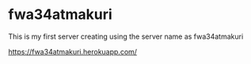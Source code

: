 # fwa34atmakuri

This is my first server creating using the server name as fwa34atmakuri

<https://fwa34atmakuri.herokuapp.com/>